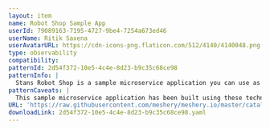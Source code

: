 ```yaml
---
layout: item
name: Robot Shop Sample App
userId: 79089163-7195-4727-9be4-7254a673ed46
userName: Ritik Saxena
userAvatarURL: https://cdn-icons-png.flaticon.com/512/4140/4140048.png
type: observability
compatibility: 
patternId: 2d54f372-10e5-4c4e-8d23-b9c35c68ce98
patternInfo: |
  Stans Robot Shop is a sample microservice application you can use as a sandbox to test and learn containerised application orchestration and monitoring techniques. It is not intended to be a comprehensive reference example of how to write a microservices application, although you will better understand some of those concepts by playing with Stans Robot Shop. To be clear, the error handling is patchy and there is not any security built into the application.
patternCaveats: |
  This sample microservice application has been built using these technologies: NodeJS (Express), Java (Spring Boot), Python (Flask), Golang, PHP (Apache), MongoDB, Redis, MySQL (Maxmind data), RabbitMQ, Nginx, AngularJS (1.x)
URL: 'https://raw.githubusercontent.com/meshery/meshery.io/master/catalog/2d54f372-10e5-4c4e-8d23-b9c35c68ce98.yaml'
downloadLink: 2d54f372-10e5-4c4e-8d23-b9c35c68ce98.yaml
---
```

